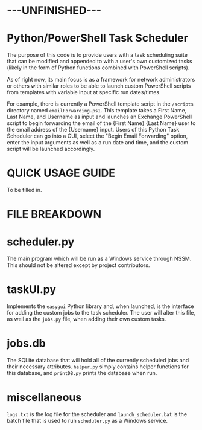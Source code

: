 # ---UNFINISHED---
# Python/PowerShell Task Scheduler

The purpose of this code is to provide users with a task scheduling suite that can be modified and appended to with a user's own customized tasks (likely in the form of Python functions combined with PowerShell scripts).

As of right now, its main focus is as a framework for network administrators or others with similar roles to be able to launch custom PowerShell scripts from templates with variable input at specific run dates/times.

For example, there is currently a PowerShell template script in the `/scripts` directory named `emailForwarding.ps1`. This template takes a First Name, Last Name, and Username as input and launches an Exchange PowerShell script to begin forwarding the email of the {First Name} {Last Name} user to the email address of the {Username} input. Users of this Python Task Scheduler can go into a GUI, select the "Begin Email Forwarding" option, enter the input arguments as well as a run date and time, and the custom script will be launched accordingly. 

# QUICK USAGE GUIDE

To be filled in.

# FILE BREAKDOWN

# scheduler.py

The main program which will be run as a Windows service through NSSM. This should not be altered except by project contributors.

# taskUI.py

Implements the `easygui` Python library and, when launched, is the interface for adding the custom jobs to the task scheduler. The user will alter this file, as well as the `jobs.py` file, when adding their own custom tasks.

# jobs.db

The SQLite database that will hold all of the currently scheduled jobs and their necessary attributes. `helper.py` simply contains helper functions for this database, and `printDB.py` prints the database when run.

# miscellaneous

`logs.txt` is the log file for the scheduler and `launch_scheduler.bat` is the batch file that is used to run `scheduler.py` as a Windows service.